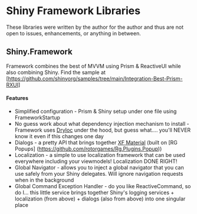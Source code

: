 # Shiny Framework Libraries

These libraries were written by the author for the author and thus are not open to issues, enhancements, or anything in between.

## Shiny.Framework
Framework combines the best of MVVM using Prism & ReactiveUI while also combining Shiny.  Find the sample at [https://github.com/shinyorg/samples/tree/main/Integration-Best-Prism-RXUI]

#### Features
* Simplified configuration - Prism & Shiny setup under one file using FrameworkStartup
* No guess work about what dependency injection mechanism to install - Framework uses [DryIoc](https://github.com/dadhi/DryIoc) under the hood, but guess what.... you'll NEVER know it even if this changes one day
* Dialogs - a pretty API that brings together [XF Material](https://github.com/Baseflow/XF-Material-Library) (built on [RG Popups] (https://github.com/rotorgames/Rg.Plugins.Popup))
* Localization - a simple to use localization framework that can be used everywhere including your viewmodels!  Localization DONE RIGHT!
* Global Navigator - allows you to inject a global navigator that you can use safely from your Shiny delegates.  Will ignore navigation requests when in the background
* Global Command Exception Handler - do you like ReactiveCommand, so do I... this little service brings together Shiny's logging services + localization (from above) + dialogs (also from above) into one singular place